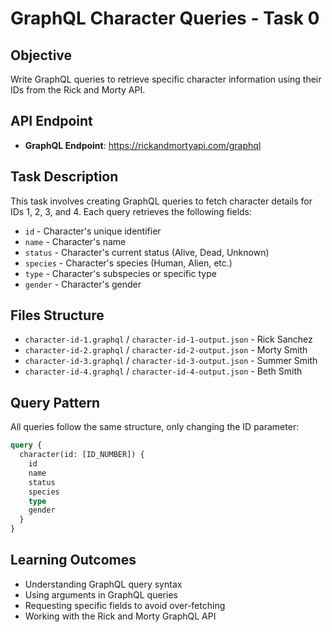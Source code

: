 # GraphQL Character Queries - Task 0

## Objective
Write GraphQL queries to retrieve specific character information using their IDs from the Rick and Morty API.

## API Endpoint
- **GraphQL Endpoint**: https://rickandmortyapi.com/graphql

## Task Description
This task involves creating GraphQL queries to fetch character details for IDs 1, 2, 3, and 4. Each query retrieves the following fields:
- `id` - Character's unique identifier
- `name` - Character's name  
- `status` - Character's current status (Alive, Dead, Unknown)
- `species` - Character's species (Human, Alien, etc.)
- `type` - Character's subspecies or specific type
- `gender` - Character's gender

## Files Structure
- `character-id-1.graphql` / `character-id-1-output.json` - Rick Sanchez
- `character-id-2.graphql` / `character-id-2-output.json` - Morty Smith  
- `character-id-3.graphql` / `character-id-3-output.json` - Summer Smith
- `character-id-4.graphql` / `character-id-4-output.json` - Beth Smith

## Query Pattern
All queries follow the same structure, only changing the ID parameter:

```graphql
query {
  character(id: [ID_NUMBER]) {
    id
    name
    status
    species
    type
    gender
  }
}
```

## Learning Outcomes
- Understanding GraphQL query syntax
- Using arguments in GraphQL queries  
- Requesting specific fields to avoid over-fetching
- Working with the Rick and Morty GraphQL API